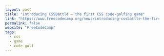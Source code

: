 ```yaml
---
layout: post
title: "Introducing CSSBattle — the first CSS code-golfing game"
link: "https://www.freecodecamp.org/news/introducing-cssbattle-the-first-css-code-golfing-game-88b7518df618/"
permalink: false
website: "FreeCodeCamp"
tags:
  - css
  - game
  - code-golf
---
```

